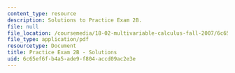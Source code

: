 ```yaml
---
content_type: resource
description: Solutions to Practice Exam 2B.
file: null
file_location: /coursemedia/18-02-multivariable-calculus-fall-2007/6c65ef6fb4a5ade9f804accd09ac2e3e_prac2bsol.pdf
file_type: application/pdf
resourcetype: Document
title: Practice Exam 2B - Solutions
uid: 6c65ef6f-b4a5-ade9-f804-accd09ac2e3e
---
```

